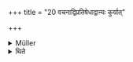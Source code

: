 +++
title = "20 वचनाद्विप्रतिषेधाद्वान्यः कुर्यात्"

+++

<details><summary>Müller</summary>

When it is expressly said, or when it is rendered impossible, another priest also may act.

#####  Commentary

Vipratishedha is explained by asambhava and aśakti.
</details>

<details><summary>थिते</summary>

वचनाद्विप्रतिषेधाद्वान्यः कुर्यात् २०
</details>
